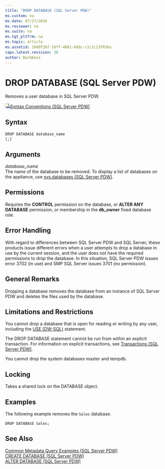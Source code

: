 ```yaml
---
title: "DROP DATABASE (SQL Server PDW)"
ms.custom: na
ms.date: 07/27/2016
ms.reviewer: na
ms.suite: na
ms.tgt_pltfrm: na
ms.topic: article
ms.assetid: 19d0f26f-1dff-4881-bddc-c1c1c13f926a
caps.latest.revision: 38
author: BarbKess
---
```

# DROP DATABASE (SQL Server PDW)
Removes a user database in SQL Server PDW.  
  
![Topic link icon](../../mpp/sqlpdw/media/Topic_Link.gif "Topic_Link")[Syntax Conventions &#40;SQL Server PDW&#41;](../../mpp/sqlpdw/syntax-conventions-sql-server-pdw.md)  
  
## Syntax  
  
```  
DROP DATABASE database_name   
[;]  
```  
  
## Arguments  
*database_name*  
The name of the database to be removed. To display a list of databases on the appliance, use [sys.databases &#40;SQL Server PDW&#41;](../../mpp/sqlpdw/sys-databases-sql-server-pdw.md).  
  
## Permissions  
Requires the **CONTROL** permission on the database, or **ALTER ANY DATABASE** permission, or membership in the **db_owner** fixed database role.  
  
## Error Handling  
With regard to differences between SQL Server PDW and SQL Server, these products issue different errors when a user attempts to drop a database in use by the current session, and the user does not have the required permissions to drop the database. In this situation, SQL Server PDW issues error 3702 (in use) and SMP SQL Server issues 3701 (no permission).  
  
## General Remarks  
Dropping a database removes the database from an instance of SQL Server PDW and deletes the files used by the database.  
  
## Limitations and Restrictions  
You cannot drop a database that is open for reading or writing by any user, including the [USE (DW-SQL)](../../mpp/sqlpdw/use-sql-server-pdw.md) statement.  
  
The DROP DATABASE statement cannot be run from within an explicit transaction. For information on explicit transactions, see [Transactions &#40;SQL Server PDW&#41;](../../mpp/sqlpdw/transactions-sql-server-pdw.md).  
  
You cannot drop the system databases master and tempdb.  
  
## Locking  
Takes a shared lock on the DATABASE object.  
  
## Examples  
The following example removes the `Sales` database.  
  
```  
DROP DATABASE Sales;  
```  
  
## See Also  
[Common Metadata Query Examples &#40;SQL Server PDW&#41;](../../mpp/sqlpdw/common-metadata-query-examples-sql-server-pdw.md)  
[CREATE DATABASE &#40;SQL Server PDW&#41;](../../mpp/sqlpdw/create-database-sql-server-pdw.md)  
[ALTER DATABASE &#40;SQL Server PDW&#41;](../../mpp/sqlpdw/alter-database-sql-server-pdw.md)  
  
